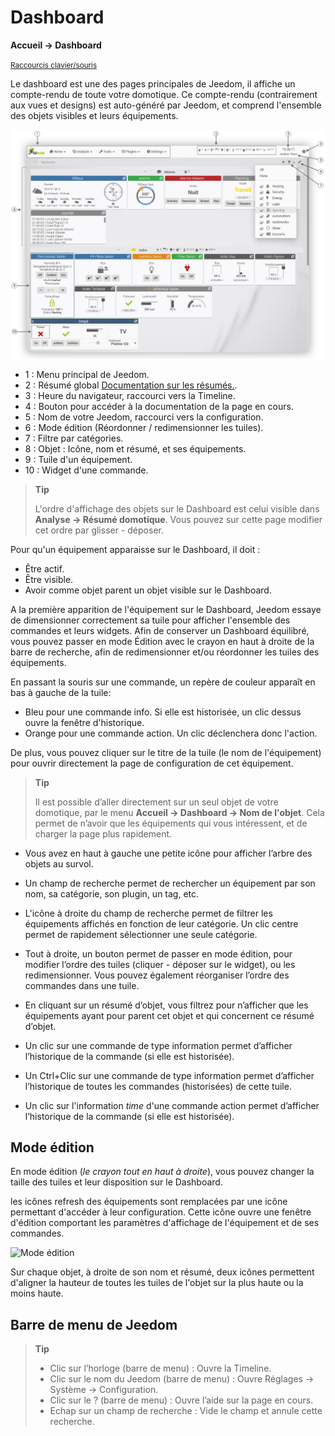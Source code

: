 # Dashboard
**Accueil → Dashboard**

<small>[Raccourcis clavier/souris](shortcuts.md)</small>

Le dashboard est une des pages principales de Jeedom, il affiche un compte-rendu de toute votre domotique.
Ce compte-rendu (contrairement aux vues et designs) est auto-généré par Jeedom, et comprend l'ensemble des objets visibles et leurs équipements.

![Dashboard](../images/doc-dashboard-legends.png)

- 1 : Menu principal de Jeedom.
- 2 : Résumé global [Documentation sur les résumés.](/fr_FR/concept/summary).
- 3 : Heure du navigateur, raccourci vers la Timeline.
- 4 : Bouton pour accéder à la documentation de la page en cours.
- 5 : Nom de votre Jeedom, raccourci vers la configuration.
- 6 : Mode édition (Réordonner / redimensionner les tuiles).
- 7 : Filtre par catégories.
- 8 : Objet : Icône, nom et résumé, et ses équipements.
- 9 : Tuile d'un équipement.
- 10 : Widget d'une commande.

> **Tip**
>
> L'ordre d'affichage des objets sur le Dashboard est celui visible dans **Analyse → Résumé domotique**. Vous pouvez sur cette page modifier cet ordre par glisser - déposer.

Pour qu'un équipement apparaisse sur le Dashboard, il doit :
- Être actif.
- Être visible.
- Avoir comme objet parent un objet visible sur le Dashboard.

A la première apparition de l'équipement sur le Dashboard, Jeedom essaye de dimensionner correctement sa tuile pour afficher l'ensemble des commandes et leurs widgets.
Afin de conserver un Dashboard équilibré, vous pouvez passer en mode Édition avec le crayon en haut à droite de la barre de recherche, afin de redimensionner et/ou réordonner les tuiles des équipements.

En passant la souris sur une commande, un repère de couleur apparaît en bas à gauche de la tuile:
- Bleu pour une commande info. Si elle est historisée, un clic dessus ouvre la fenêtre d'historique.
- Orange pour une commande action. Un clic déclenchera donc l'action.

De plus, vous pouvez cliquer sur le titre de la tuile (le nom de l'équipement) pour ouvrir directement la page de configuration de cet équipement.

> **Tip**
>
> Il est possible d’aller directement sur un seul objet de votre domotique, par le menu **Accueil → Dashboard → Nom de l'objet**.
> Cela permet de n’avoir que les équipements qui vous intéressent, et de charger la page plus rapidement.

- Vous avez en haut à gauche une petite icône pour afficher l’arbre des objets au survol.
- Un champ de recherche permet de rechercher un équipement par son nom, sa catégorie, son plugin, un tag, etc.
- L'icône à droite du champ de recherche permet de filtrer les équipements affichés en fonction de leur catégorie. Un clic centre permet de rapidement sélectionner une seule catégorie.
- Tout à droite, un bouton permet de passer en mode édition, pour modifier l’ordre des tuiles (cliquer - déposer sur le widget), ou les redimensionner. Vous pouvez également réorganiser l’ordre des commandes dans une tuile.

- En cliquant sur un résumé d’objet, vous filtrez pour n’afficher que les équipements ayant pour parent cet objet et qui concernent ce résumé d’objet.

- Un clic sur une commande de type information permet d’afficher l’historique de la commande (si elle est historisée).
- Un Ctrl+Clic sur une commande de type information permet d’afficher l’historique de toutes les commandes (historisées) de cette tuile.
- Un clic sur l'information *time* d'une commande action permet d’afficher l’historique de la commande (si elle est historisée).


## Mode édition

En mode édition (*le crayon tout en haut à droite*), vous pouvez changer la taille des tuiles et leur disposition sur le Dashboard.

les icônes refresh des équipements sont remplacées par une icône permettant d'accéder à leur configuration. Cette icône ouvre une fenêtre d'édition comportant les paramètres d'affichage de l'équipement et de ses commandes.

![Mode édition](./images/EditDashboardModal.gif)

Sur chaque objet, à droite de son nom et résumé, deux icônes permettent d'aligner la hauteur de toutes les tuiles de l'objet sur la plus haute ou la moins haute.

## Barre de menu de Jeedom

> **Tip**
>
> - Clic sur l’horloge (barre de menu) : Ouvre la Timeline.
> - Clic sur le nom du Jeedom (barre de menu) : Ouvre Réglages → Système → Configuration.
> - Clic sur le ? (barre de menu) : Ouvre l’aide sur la page en cours.
> - Echap sur un champ de recherche : Vide le champ et annule cette recherche.
